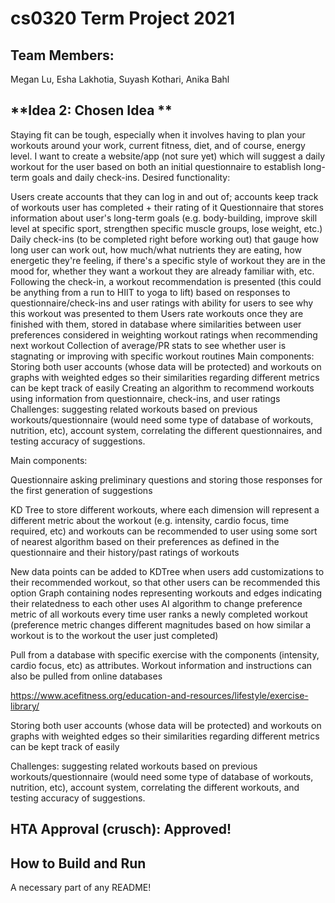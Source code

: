 # cs0320 Term Project 2021
## Team Members: 
Megan Lu, Esha Lakhotia, Suyash Kothari, Anika Bahl


## **Idea 2: Chosen Idea **

Staying fit can be tough, especially when it involves having to plan your workouts around your work, current fitness, diet, and of course, energy level. I want to create a website/app (not sure yet) which will suggest a daily workout for the user based on both an initial questionnaire to establish long-term goals and daily check-ins. Desired functionality:

Users create accounts that they can log in and out of; accounts keep track of workouts user has completed + their rating of it
Questionnaire that stores information about user's long-term goals (e.g. body-building, improve skill level at specific sport, strengthen specific muscle groups, lose weight, etc.)
Daily check-ins (to be completed right before working out) that gauge how long user can work out, how much/what nutrients they are eating, how energetic they're feeling, if there's a specific style of workout they are in the mood for, whether they want a workout they are already familiar with, etc.
Following the check-in, a workout recommendation is presented (this could be anything from a run to HIIT to yoga to lift) based on responses to questionnaire/check-ins and user ratings with ability for users to see why this workout was presented to them
Users rate workouts once they are finished with them, stored in database where similarities between user preferences considered in weighting workout ratings when recommending next workout
Collection of average/PR stats to see whether user is stagnating or improving with specific workout routines Main components:
Storing both user accounts (whose data will be protected) and workouts on graphs with weighted edges so their similarities regarding different metrics can be kept track of easily
Creating an algorithm to recommend workouts using information from questionnaire, check-ins, and user ratings
Challenges: suggesting related workouts based on previous workouts/questionnaire (would need some type of database of workouts, nutrition, etc), account system, correlating the different questionnaires, and testing accuracy of suggestions.

Main components:

Questionnaire asking preliminary questions and storing those responses for the first generation of suggestions

KD Tree to store different workouts, where each dimension will represent a different metric about the workout (e.g. intensity, cardio focus, time required, etc) and workouts can be recommended to user using some sort of nearest algorithm based on their preferences as defined in the questionnaire and their history/past ratings of workouts

New data points can be added to KDTree when users add customizations to their recommended workout, so that other users can be recommended this option Graph containing nodes representing workouts and edges indicating their relatedness to each other uses AI algorithm to change preference metric of all workouts every time user ranks a newly completed workout (preference metric changes different magnitudes based on how similar a workout is to the workout the user just completed)

Pull from a database with specific exercise with the components (intensity, cardio focus, etc) as attributes. Workout information and instructions can also be pulled from online databases

https://www.acefitness.org/education-and-resources/lifestyle/exercise-library/

Storing both user accounts (whose data will be protected) and workouts on graphs with weighted edges so their similarities regarding different metrics can be kept track of easily

Challenges: suggesting related workouts based on previous workouts/questionnaire (would need some type of database of workouts, nutrition, etc), account system, correlating the different workouts, and testing accuracy of suggestions.

## HTA Approval (crusch): Approved!

## How to Build and Run
A necessary part of any README!
